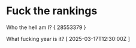 # Fuck the rankings

Who the hell am I?
{ 28553379 }

What fucking year is it?
[ 2025-03-17T12:30:00Z ]
